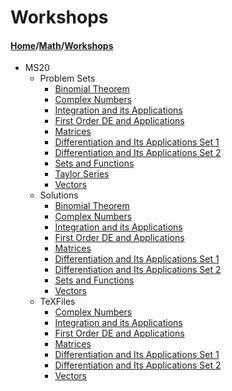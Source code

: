 # Workshops
#### [Home](../..)/[Math](..)/[Workshops]()
- MS20
  - Problem Sets
    - [Binomial Theorem](Binomial_Theorem.pdf)
    - [Complex Numbers](Complex_Numbers.pdf)
    - [Integration and its Applications](Integration_and_its_Applications.pdf)
    - [First Order DE and Applications](First_Order_DE_and_Applications.pdf)
    - [Matrices](Matrices.pdf)
    - [Differentiation and Its Applications Set 1](Set-1_Differentiation_and_its_Applications_Problem_Sheet.pdf)
    - [Differentiation and Its Applications Set 2](Set-2_Differentiation_and_its_Applications_Problem_Sheet.pdf)
    - [Sets and Functions](Sets_And_Functions.pdf)
    - [Taylor Series](Taylor_Series.pdf)
    - [Vectors](Vectors.pdf)
  - Solutions
    - [Binomial Theorem](Binomial_Theorem_Sol.pdf)
    - [Complex Numbers](Complex_Numbers_Sol.pdf)
    - [Integration and its Applications](Integration_and_its_Applications_Sol.pdf)
    - [First Order DE and Applications](First_Order_DE_and_Applications_Sol.pdf)
    - [Matrices](Matrices_Sol.pdf)
    - [Differentiation and Its Applications Set 1](Set-1_Differentiation_and_its_Applications_Problem_Sheet_Sol.pdf)
    - [Differentiation and Its Applications Set 2](Set-2_Differentiation_and_its_Applications_Problem_Sheet_Sol.pdf)
    - [Sets and Functions](Sets_And_Functions_Sol.pdf)
    - [Vectors](Vectors_Sol.pdf)
  - TeXFiles
    - [Complex Numbers](Complex_Numbers_Tex.zip)
    - [Integration and its Applications](Integration_and_its_Applications_Tex.zip)
    - [First Order DE and Applications](First_Order_DE_and_Applications_Tex.zip)
    - [Matrices](Matrices_Tex.zip)
    - [Differentiation and Its Applications Set 1](Set-1_Differentiation_and_its_Applications_Problem_Sheet_Tex.zip)
    - [Differentiation and Its Applications Set 2](Set-2_Differentiation_and_its_Applications_Problem_Sheet_Tex.zip)
    - [Vectors](Vectors_Tex.zip)
